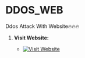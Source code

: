 # DDOS_WEB
Ddos Attack With Website🔥🔥🔥

1. **Visit Website:**

    - [![Visit Website](https://img.shields.io/badge/Visit-Website-blue?style=for-the-badge)](https://ddos-web.netlify.app/)

